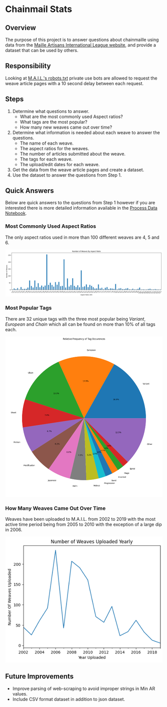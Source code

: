 # Chainmail Stats

## Overview

The purpose of this project is to answer questions about chainmaille using data from the [Maille Artisans International League website](https://www.mailleartisans.org/), and provide a dataset that can be used by others.


## Responsibility

Looking at [M.A.I.L.'s robots.txt](https://www.mailleartisans.org/robots.txt) private use bots are allowed to request the weave article pages with a 10 second delay between each request.


## Steps

1. Determine what questions to answer.
    * What are the most commonly used Aspect ratios?
    * What tags are the most popular?
    * How many new weaves came out over time? 
2. Determine what information is needed about each weave to answer the questions.
    * The name of each weave.
    * The aspect ratios for the weaves.
    * The number of articles submitted about the weave.
    * The tags for each weave.
    * The upload/edit dates for each weave.
3. Get the data from the weave article pages and create a dataset.
4. Use the dataset to answer the questions from Step 1.

## Quick Answers

Below are quick answers to the questions from Step 1 however if you are interested there is more detailed information available in the [Process Data Notebook](Notebooks/process_data.ipynb).


### **Most Commonly Used Aspect Ratios**

The only aspect ratios used in more than 100 different weaves are $4$, $5$ and $6$.

<img src='graphs/number-of-weaves-by-aspect-ratio.png'>


### **Most Popular Tags**

There are 32 unique tags with the three most popular being *Variant*, *European* and *Chain* which all can be found on more than 10% of all tags each.

<img src='graphs/most-popular-tags.png'>

### **How Many Weaves Came Out Over Time**

Weaves have been uploaded to M.A.I.L. from 2002 to 2019 with the most active time period being from 2005 to 2010 with the exception of a large dip in 2006.

<img src='graphs/weave-upload-frequency(yearly).png'>


## Future Improvements

* Improve parsing of web-scraping to avoid improper strings in Min AR values.
* Include CSV format dataset in addition to json dataset.